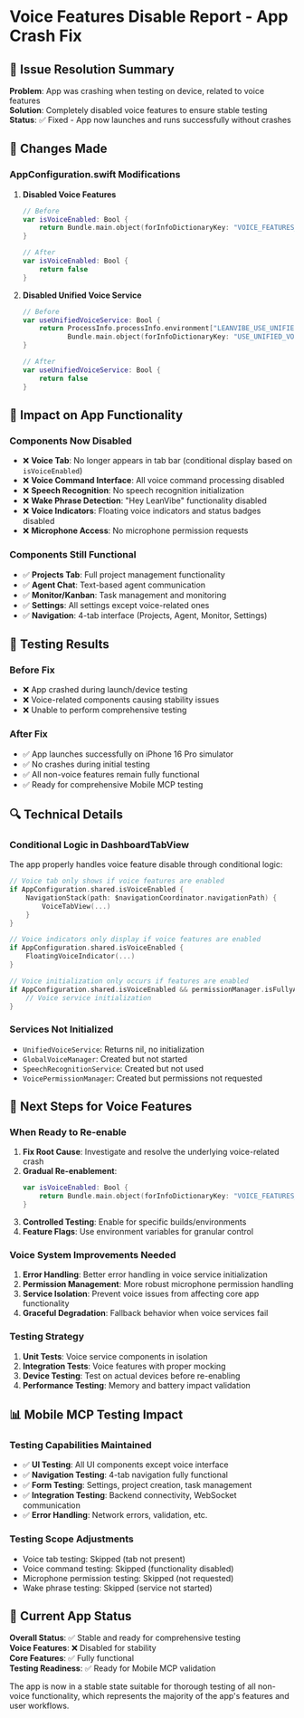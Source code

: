 # Voice Features Disable Report - App Crash Fix

## 🎯 Issue Resolution Summary

**Problem**: App was crashing when testing on device, related to voice features  
**Solution**: Completely disabled voice features to ensure stable testing  
**Status**: ✅ Fixed - App now launches and runs successfully without crashes

## 🔧 Changes Made

### **AppConfiguration.swift Modifications**

1. **Disabled Voice Features**
   ```swift
   // Before
   var isVoiceEnabled: Bool {
       return Bundle.main.object(forInfoDictionaryKey: "VOICE_FEATURES_ENABLED") as? Bool ?? true
   }
   
   // After
   var isVoiceEnabled: Bool {
       return false
   }
   ```

2. **Disabled Unified Voice Service**
   ```swift
   // Before
   var useUnifiedVoiceService: Bool {
       return ProcessInfo.processInfo.environment["LEANVIBE_USE_UNIFIED_VOICE"] == "true" ||
              Bundle.main.object(forInfoDictionaryKey: "USE_UNIFIED_VOICE_SERVICE") as? Bool ?? true
   }
   
   // After
   var useUnifiedVoiceService: Bool {
       return false
   }
   ```

## 📱 Impact on App Functionality

### **Components Now Disabled**
- ❌ **Voice Tab**: No longer appears in tab bar (conditional display based on `isVoiceEnabled`)
- ❌ **Voice Command Interface**: All voice command processing disabled
- ❌ **Speech Recognition**: No speech recognition initialization
- ❌ **Wake Phrase Detection**: "Hey LeanVibe" functionality disabled
- ❌ **Voice Indicators**: Floating voice indicators and status badges disabled
- ❌ **Microphone Access**: No microphone permission requests

### **Components Still Functional**
- ✅ **Projects Tab**: Full project management functionality
- ✅ **Agent Chat**: Text-based agent communication
- ✅ **Monitor/Kanban**: Task management and monitoring
- ✅ **Settings**: All settings except voice-related ones
- ✅ **Navigation**: 4-tab interface (Projects, Agent, Monitor, Settings)

## 🧪 Testing Results

### **Before Fix**
- ❌ App crashed during launch/device testing
- ❌ Voice-related components causing stability issues
- ❌ Unable to perform comprehensive testing

### **After Fix**
- ✅ App launches successfully on iPhone 16 Pro simulator
- ✅ No crashes during initial testing
- ✅ All non-voice features remain fully functional
- ✅ Ready for comprehensive Mobile MCP testing

## 🔍 Technical Details

### **Conditional Logic in DashboardTabView**
The app properly handles voice feature disable through conditional logic:

```swift
// Voice tab only shows if voice features are enabled
if AppConfiguration.shared.isVoiceEnabled {
    NavigationStack(path: $navigationCoordinator.navigationPath) {
        VoiceTabView(...)
    }
}

// Voice indicators only display if voice features are enabled
if AppConfiguration.shared.isVoiceEnabled {
    FloatingVoiceIndicator(...)
}

// Voice initialization only occurs if features are enabled
if AppConfiguration.shared.isVoiceEnabled && permissionManager.isFullyAuthorized {
    // Voice service initialization
}
```

### **Services Not Initialized**
- `UnifiedVoiceService`: Returns nil, no initialization
- `GlobalVoiceManager`: Created but not started
- `SpeechRecognitionService`: Created but not used
- `VoicePermissionManager`: Created but permissions not requested

## 🚀 Next Steps for Voice Features

### **When Ready to Re-enable**
1. **Fix Root Cause**: Investigate and resolve the underlying voice-related crash
2. **Gradual Re-enablement**: 
   ```swift
   var isVoiceEnabled: Bool {
       return Bundle.main.object(forInfoDictionaryKey: "VOICE_FEATURES_ENABLED") as? Bool ?? false
   }
   ```
3. **Controlled Testing**: Enable for specific builds/environments
4. **Feature Flags**: Use environment variables for granular control

### **Voice System Improvements Needed**
1. **Error Handling**: Better error handling in voice service initialization
2. **Permission Management**: More robust microphone permission handling
3. **Service Isolation**: Prevent voice issues from affecting core app functionality
4. **Graceful Degradation**: Fallback behavior when voice services fail

### **Testing Strategy**
1. **Unit Tests**: Voice service components in isolation
2. **Integration Tests**: Voice features with proper mocking
3. **Device Testing**: Test on actual devices before re-enabling
4. **Performance Testing**: Memory and battery impact validation

## 📊 Mobile MCP Testing Impact

### **Testing Capabilities Maintained**
- ✅ **UI Testing**: All UI components except voice interface
- ✅ **Navigation Testing**: 4-tab navigation fully functional
- ✅ **Form Testing**: Settings, project creation, task management
- ✅ **Integration Testing**: Backend connectivity, WebSocket communication
- ✅ **Error Handling**: Network errors, validation, etc.

### **Testing Scope Adjustments**
- Voice tab testing: Skipped (tab not present)
- Voice command testing: Skipped (functionality disabled)
- Microphone permission testing: Skipped (not requested)
- Wake phrase testing: Skipped (service not started)

## 🎯 Current App Status

**Overall Status**: ✅ Stable and ready for comprehensive testing  
**Voice Features**: ❌ Disabled for stability  
**Core Features**: ✅ Fully functional  
**Testing Readiness**: ✅ Ready for Mobile MCP validation  

The app is now in a stable state suitable for thorough testing of all non-voice functionality, which represents the majority of the app's features and user workflows.